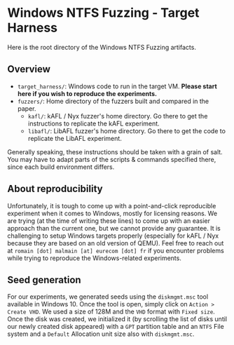 # Windows NTFS Fuzzing - Target Harness

Here is the root directory of the Windows NTFS Fuzzing artifacts.

## Overview

- `target_harness/`: Windows code to run in the target VM. **Please start here if you wish to reproduce the experiments.**
- `fuzzers/`: Home directory of the fuzzers built and compared in the paper.
    - `kafl/`: kAFL / Nyx fuzzer's home directory. Go there to get the instructions to replicate the kAFL experiment.
    - `libafl/`: LibAFL fuzzer's home directory. Go there to get the code to replicate the LibAFL experiment.

Generally speaking, these instructions should be taken with a grain of salt. You may have to adapt parts of the scripts & commands specified there, since each build environment differs.


## About reproducibility

Unfortunately, it is tough to come up with a point-and-click reproducible experiment when it comes to Windows, mostly for licensing reasons.
We are trying (at the time of writing these lines) to come up with an easier approach than the current one, but we cannot provide any guarantee.
It is challenging to setup Windows targets properly (especially for kAFL / Nyx because they are based on an old version of QEMU).
Feel free to reach out at `romain [dot] malmain [at] eurecom [dot] fr` if you encounter problems while trying to reproduce the Windows-related experiments.

## Seed generation

For our experiments, we generated seeds using the `diskmgmt.msc` tool available in Windows 10.
Once the tool is open, simply click on `Action > Create VHD`.
We used a size of 128M and the `VHD` format with `Fixed size`.
Once the disk was created, we initialized it (by scrolling the list of disks until our newly created disk appeared) with a `GPT` partition table and an `NTFS` File system and a `Default` Allocation unit size also with `diskmgmt.msc`.